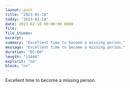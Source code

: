 ```yaml
---
layout: post
title: "2023-02-18"
today: "2023-02-18"
date: 2023-02-18 00:00:00 0000
file:
file_itunes:
excerpt:
summary: "Excellent time to become a missing person."
message: "Excellent time to become a missing person."
duration: "01:00"
length: "11444"
explicit: "no"
block: "no"
---
```

Excellent time to become a missing person.

